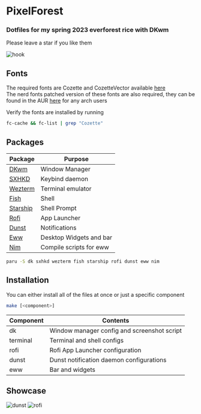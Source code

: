 # PixelForest

### Dotfiles for my spring 2023 everforest rice with DKwm

Please leave a star if you like them

![hook](https://user-images.githubusercontent.com/88919270/224413134-6b67c3ed-6abb-4960-a3db-64949614d48a.png)

## Fonts

The required fonts are Cozette and CozetteVector available [here](https://github.com/slavfox/Cozette/releases/tag/v.1.19.1) </br>
The nerd fonts patched version of these fonts are also required, they can be found in the AUR [here](https://aur.archlinux.org/packages/nerd-fonts-cozette-ttf) for any arch users

Verify the fonts are installed by running
```bash
fc-cache && fc-list | grep "Cozette"
```

## Packages

| Package      | Purpose |
| ----------- | ----------- |
|[DKwm](https://aur.archlinux.org/packages/dk)|Window Manager|
|[SXHKD](https://archlinux.org/packages/community/x86_64/sxhkd/)|Keybind daemon|
|[Wezterm](https://archlinux.org/packages/community/x86_64/wezterm/)|Terminal emulator|
|[Fish](https://archlinux.org/packages/community/x86_64/fish/)|Shell|
|[Starship](https://archlinux.org/packages/community/x86_64/starship/)|Shell Prompt|
|[Rofi](https://archlinux.org/packages/community/x86_64/rofi/)|App Launcher|
|[Dunst](https://archlinux.org/packages/community/x86_64/dunst/)|Notifications|
|[Eww](https://aur.archlinux.org/packages/eww)|Desktop Widgets and bar|
|[Nim](https://archlinux.org/packages/community/x86_64/nim/)|Compile scripts for eww|

```bash
paru -S dk sxhkd wezterm fish starship rofi dunst eww nim
```
## Installation
You can either install all of the files at once or just a specific component
```bash
make [<component>]
```
|Component|Contents|
|---------|--------|
|dk|Window manager config and screenshot script|
|terminal|Terminal and shell configs|
|rofi|Rofi App Launcher configuration|
|dunst|Dunst notification daemon configurations|
|eww|Bar and widgets|

## Showcase
![dunst](https://user-images.githubusercontent.com/88919270/224413316-ad77d503-fa39-49fc-9b33-af4ebaf633f0.png)
![rofi](https://user-images.githubusercontent.com/88919270/224413368-87182738-eef7-4e0a-910a-490ebc7c87f1.png)
